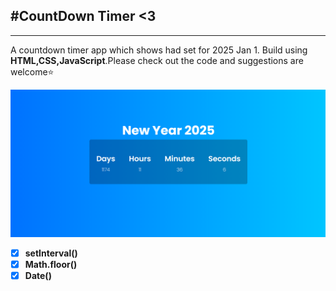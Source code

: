 ## #CountDown Timer <3
---
A countdown timer app which shows had set for 2025 Jan 1. Build using **HTML,CSS,JavaScript**.Please check out the code and suggestions are welcome:star:

![Preview](./preview.png)

- [x] **setInterval()**
- [x] **Math.floor()**
- [x] **Date()**
